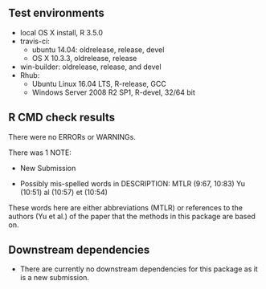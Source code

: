 ## Test environments
* local OS X install, R 3.5.0
* travis-ci: 
  * ubuntu 14.04: oldrelease, release, devel
  * OS X 10.3.3, oldrelease, release
* win-builder: oldrelease, release, and devel
* Rhub:
  * Ubuntu Linux 16.04 LTS, R-release, GCC
  * Windows Server 2008 R2 SP1, R-devel, 32/64 bit

## R CMD check results
There were no ERRORs or WARNINGs.

There was 1 NOTE:

* New Submission

* Possibly mis-spelled words in DESCRIPTION:
  MTLR (9:67, 10:83)
  Yu (10:51)
  al (10:57)
  et (10:54)

These words here are either abbreviations (MTLR) or references to the authors (Yu et al.) of the paper that the methods in this package are based on. 

## Downstream dependencies
* There are currently no downstream dependencies for this package as it is a new submission.
